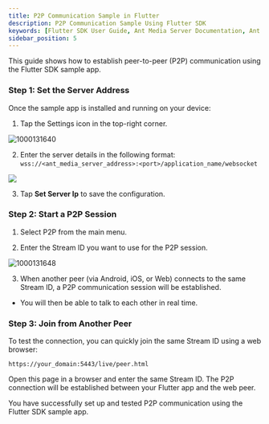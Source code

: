 ```yaml
---
title: P2P Communication Sample in Flutter
description: P2P Communication Sample Using Flutter SDK 
keywords: [Flutter SDK User Guide, Ant Media Server Documentation, Ant Media Server Tutorials]
sidebar_position: 5
---
```


This guide shows how to establish peer-to-peer (P2P) communication using the Flutter SDK sample app.

### Step 1: Set the Server Address

Once the sample app is installed and running on your device:

1. Tap the Settings icon in the top-right corner.
  
  ![1000131640](https://github.com/user-attachments/assets/0ee23ed3-62eb-4bd8-a2cd-55ffb5615e82)

2. Enter the server details in the following format: ```wss://<ant_media_server_address>:<port>/application_name/websocket```

![](@site/static/img/flutter-sdk/Screenshot_2025-08-26_12-27-10.webp)
 
3. Tap  **Set Server Ip**  to save the configuration.

### Step 2: Start a P2P Session

1. Select P2P from the main menu.

2. Enter the Stream ID you want to use for the P2P session.

![1000131648](https://github.com/user-attachments/assets/eb6c1e68-9ffa-4d47-9d88-4aae28f112a2)

3. When another peer (via Android, iOS, or Web) connects to the same Stream ID, a P2P communication session will be established.

- You will then be able to talk to each other in real time.


### Step 3: Join from Another Peer

To test the connection, you can quickly join the same Stream ID using a web browser:
  
  ```https://your_domain:5443/live/peer.html```

Open this page in a browser and enter the same Stream ID. The P2P connection will be established between your Flutter app and the web peer.

You have successfully set up and tested P2P communication using the Flutter SDK sample app.
